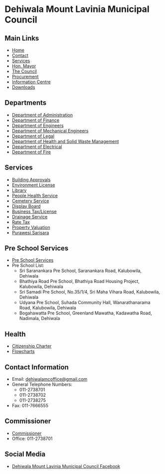 # Dehiwala Mount Lavinia Municipal Council

## Main Links

- [Home](http://dmmc.lk/)
- [Contact](https://dmmc.lk/contact/)
- [Services](https://dmmc.lk/category/services/)
- [Hon. Mayor](https://dmmc.lk/the-mayor/)
- [The Council](#)
- [Procurement](https://dmmc.lk/procurement/)
- [Information Centre](#)
- [Downloads](https://dmmc.lk/downloads-2/)

## Departments

- [Department of Administration](https://dmmc.lk/department-of-administration/)
- [Department of Finance](https://dmmc.lk/department-of-finance/)
- [Department of Engineers](https://dmmc.lk/department-of-engineers/)
- [Department of Mechanical Engineers](https://dmmc.lk/department-of-mechanical-engineers/)
- [Department of Legal](https://dmmc.lk/department-of-legal/)
- [Department of Health and Solid Waste Management](https://dmmc.lk/department-of-health-and-solid-waste-management/)
- [Department of Electrical](https://dmmc.lk/department-of-electrical/)
- [Department of Fire](https://dmmc.lk/department-of-fire/)

## Services

- [Building Approvals](https://dmmc.lk/building-approvals/)
- [Environment License](https://dmmc.lk/environment-license/)
- [Library](https://dmmc.lk/library-service/)
- [People Health Service](https://dmmc.lk/people-health-service/)
- [Cemetery Service](https://dmmc.lk/drainage-service-2/)
- [Display Board](https://dmmc.lk/display-board/)
- [Business Tax/License](https://dmmc.lk/business-tax-license/)
- [Drainage Service](https://dmmc.lk/drainage-service/)
- [Rate Tax](https://dmmc.lk/rate-tax/)
- [Property Valuation](https://dmmc.lk/property-valuation/)
- [Purawesi Sarisara](https://dmmc.lk/purawesi-sarisara/)

## Pre School Services

- [Pre School Services](https://dmmc.lk/%e0%b6%b4%e0%b7%8a%e2%80%8d%e0%b6%bb%e0%b6%a2%e0%b7%8f-%e0%b7%83%e0%b6%82%e0%b7%80%e0%b6%bb%e0%b7%8a%e0%b6%b0%e0%b6%b1-%e0%b6%85%e0%b6%82%e0%b7%81%e0%b6%ba/)
- Pre School List:
  - Sri Saranankara Pre School, Saranankara Road, Kalubowila, Dehiwala
  - Bhathiya Road Pre School, Bhathiya Road Housing Project, Kalubowila, Dehiwala
  - Sri Samadi Pre School, No.35/1/4, Sri Maha Vihara Road, Kalubowila, Dehiwala
  - Udyana Pre School, Suhada Community Hall, Wanarathanarama Road, Kalubowila, Dehiwala
  - Bogahawatta Pre School, Greenland Mawatha, Kadawatha Road, Nadimala, Dehiwala

## Health

- [Citizenship Charter](https://dmmc.lk/citizenship-charter-2/)
- [Flowcharts](https://dmmc.lk/flowcharts/)

## Contact Information

- Email: dehiwalamcoffice@gmail.com
- General Telephone Numbers: 
  - 011-2738701
  - 011-2738702
  - 011-2738275
- Fax: 011-7666555

## Commissioner

- [Commissioner](https://dmmc.lk/commissioner/)
- Office: 011-2738701

## Social Media

- [Dehiwala Mount Lavinia Municipal Council Facebook](https://www.facebook.com/dmmcsl)